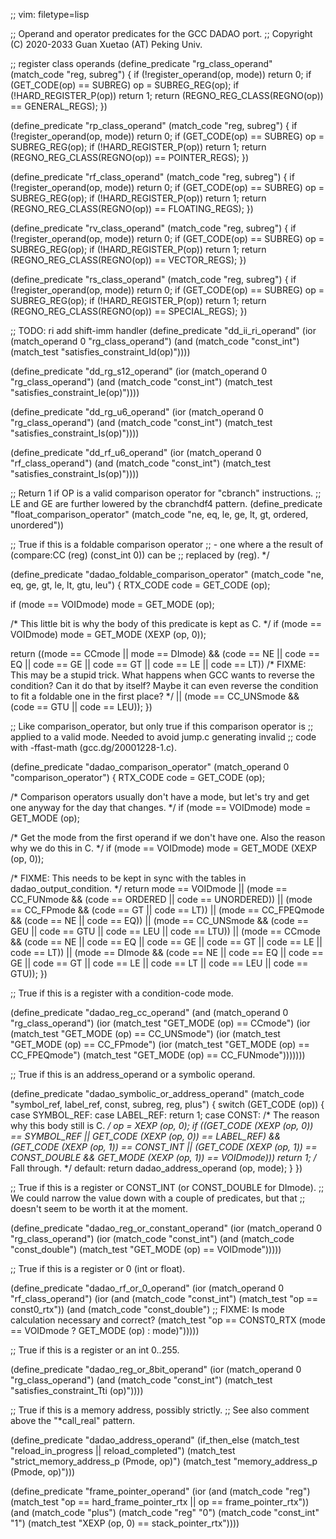 ;; vim: filetype=lisp

;; Operand and operator predicates for the GCC DADAO port.
;; Copyright (C) 2020-2033 Guan Xuetao (AT) Peking Univ.

;; register class operands
(define_predicate "rg_class_operand"
  (match_code "reg, subreg")
{
	if (!register_operand(op, mode))	return 0;
	if (GET_CODE(op) == SUBREG)		op = SUBREG_REG(op);
	if (!HARD_REGISTER_P(op))		return 1;
	return (REGNO_REG_CLASS(REGNO(op)) == GENERAL_REGS);
})

(define_predicate "rp_class_operand"
  (match_code "reg, subreg")
{
	if (!register_operand(op, mode))	return 0;
	if (GET_CODE(op) == SUBREG)		op = SUBREG_REG(op);
	if (!HARD_REGISTER_P(op))		return 1;
	return (REGNO_REG_CLASS(REGNO(op)) == POINTER_REGS);
})

(define_predicate "rf_class_operand"
  (match_code "reg, subreg")
{
	if (!register_operand(op, mode))	return 0;
	if (GET_CODE(op) == SUBREG)		op = SUBREG_REG(op);
	if (!HARD_REGISTER_P(op))		return 1;
	return (REGNO_REG_CLASS(REGNO(op)) == FLOATING_REGS);
})

(define_predicate "rv_class_operand"
  (match_code "reg, subreg")
{
	if (!register_operand(op, mode))	return 0;
	if (GET_CODE(op) == SUBREG)		op = SUBREG_REG(op);
	if (!HARD_REGISTER_P(op))		return 1;
	return (REGNO_REG_CLASS(REGNO(op)) == VECTOR_REGS);
})

(define_predicate "rs_class_operand"
  (match_code "reg, subreg")
{
	if (!register_operand(op, mode))	return 0;
	if (GET_CODE(op) == SUBREG)		op = SUBREG_REG(op);
	if (!HARD_REGISTER_P(op))		return 1;
	return (REGNO_REG_CLASS(REGNO(op)) == SPECIAL_REGS);
})

;; TODO: ri add shift-imm handler
(define_predicate "dd_ii_ri_operand"
  (ior (match_operand 0 "rg_class_operand")
       (and (match_code "const_int")
            (match_test "satisfies_constraint_Id(op)"))))

(define_predicate "dd_rg_s12_operand"
  (ior (match_operand 0 "rg_class_operand")
       (and (match_code "const_int")
            (match_test "satisfies_constraint_Ie(op)"))))

(define_predicate "dd_rg_u6_operand"
  (ior (match_operand 0 "rg_class_operand")
       (and (match_code "const_int")
            (match_test "satisfies_constraint_Is(op)"))))

(define_predicate "dd_rf_u6_operand"
  (ior (match_operand 0 "rf_class_operand")
       (and (match_code "const_int")
            (match_test "satisfies_constraint_Is(op)"))))

;; Return 1 if OP is a valid comparison operator for "cbranch" instructions.
;; LE and GE are further lowered by the cbranchdf4 pattern.
(define_predicate "float_comparison_operator"
  (match_code "ne, eq, le, ge, lt, gt, ordered, unordered"))

;; True if this is a foldable comparison operator
;; - one where a the result of (compare:CC (reg) (const_int 0)) can be
;; replaced by (reg).  */

(define_predicate "dadao_foldable_comparison_operator"
  (match_code "ne, eq, ge, gt, le, lt, gtu, leu")
{
  RTX_CODE code = GET_CODE (op);

  if (mode == VOIDmode)
    mode = GET_MODE (op);

  /* This little bit is why the body of this predicate is kept as C.  */
  if (mode == VOIDmode)
    mode = GET_MODE (XEXP (op, 0));

  return ((mode == CCmode || mode == DImode)
	  && (code == NE || code == EQ || code == GE || code == GT
	      || code == LE || code == LT))
    /* FIXME: This may be a stupid trick.  What happens when GCC wants to
       reverse the condition?  Can it do that by itself?  Maybe it can
       even reverse the condition to fit a foldable one in the first
       place?  */
    || (mode == CC_UNSmode && (code == GTU || code == LEU));
})

;; Like comparison_operator, but only true if this comparison operator is
;; applied to a valid mode.  Needed to avoid jump.c generating invalid
;; code with -ffast-math (gcc.dg/20001228-1.c).

(define_predicate "dadao_comparison_operator"
  (match_operand 0 "comparison_operator")
{
  RTX_CODE code = GET_CODE (op);

  /* Comparison operators usually don't have a mode, but let's try and get
     one anyway for the day that changes.  */
  if (mode == VOIDmode)
    mode = GET_MODE (op);

  /* Get the mode from the first operand if we don't have one.
     Also the reason why we do this in C.  */
  if (mode == VOIDmode)
    mode = GET_MODE (XEXP (op, 0));

  /* FIXME: This needs to be kept in sync with the tables in
     dadao_output_condition.  */
  return
    mode == VOIDmode
    || (mode == CC_FUNmode
	&& (code == ORDERED || code == UNORDERED))
    || (mode == CC_FPmode
	&& (code == GT || code == LT))
    || (mode == CC_FPEQmode
	&& (code == NE || code == EQ))
    || (mode == CC_UNSmode
	&& (code == GEU || code == GTU || code == LEU || code == LTU))
    || (mode == CCmode
	&& (code == NE || code == EQ || code == GE || code == GT
	    || code == LE || code == LT))
    || (mode == DImode
	&& (code == NE || code == EQ || code == GE || code == GT
	    || code == LE || code == LT || code == LEU || code == GTU));
})

;; True if this is a register with a condition-code mode.

(define_predicate "dadao_reg_cc_operand"
  (and (match_operand 0 "rg_class_operand")
       (ior (match_test "GET_MODE (op) == CCmode")
	    (ior (match_test "GET_MODE (op) == CC_UNSmode")
		 (ior (match_test "GET_MODE (op) == CC_FPmode")
		      (ior (match_test "GET_MODE (op) == CC_FPEQmode")
			   (match_test "GET_MODE (op) == CC_FUNmode")))))))

;; True if this is an address_operand or a symbolic operand.

(define_predicate "dadao_symbolic_or_address_operand"
  (match_code "symbol_ref, label_ref, const, subreg, reg, plus")
{
  switch (GET_CODE (op))
    {
    case SYMBOL_REF:
    case LABEL_REF:
      return 1;
    case CONST:
      /* The reason why this body still is C.  */
      op = XEXP (op, 0);
      if ((GET_CODE (XEXP (op, 0)) == SYMBOL_REF
	   || GET_CODE (XEXP (op, 0)) == LABEL_REF)
	  && (GET_CODE (XEXP (op, 1)) == CONST_INT
	      || (GET_CODE (XEXP (op, 1)) == CONST_DOUBLE
		  && GET_MODE (XEXP (op, 1)) == VOIDmode)))
	return 1;
      /* Fall through.  */
    default:
      return dadao_address_operand (op, mode);
    }
})

;; True if this is a register or CONST_INT (or CONST_DOUBLE for DImode).
;; We could narrow the value down with a couple of predicates, but that
;; doesn't seem to be worth it at the moment.

(define_predicate "dadao_reg_or_constant_operand"
  (ior (match_operand 0 "rg_class_operand")
       (ior (match_code "const_int")
	    (and (match_code "const_double")
		 (match_test "GET_MODE (op) == VOIDmode")))))

;; True if this is a register or 0 (int or float).

(define_predicate "dadao_rf_or_0_operand"
  (ior
   (match_operand 0 "rf_class_operand")
   (ior
    (and (match_code "const_int")
	 (match_test "op == const0_rtx"))
    (and
     (match_code "const_double")
     ;; FIXME: Is mode calculation necessary and correct?
     (match_test
      "op == CONST0_RTX (mode == VOIDmode ? GET_MODE (op) : mode)")))))

;; True if this is a register or an int 0..255.

(define_predicate "dadao_reg_or_8bit_operand"
  (ior
   (match_operand 0 "rg_class_operand")
   (and (match_code "const_int")
	(match_test "satisfies_constraint_Tti (op)"))))

;; True if this is a memory address, possibly strictly.
;; See also comment above the "*call_real" pattern.

(define_predicate "dadao_address_operand"
  (if_then_else (match_test "reload_in_progress || reload_completed")
    (match_test "strict_memory_address_p (Pmode, op)")
    (match_test "memory_address_p (Pmode, op)")))

(define_predicate "frame_pointer_operand"
  (ior
   (and
    (match_code "reg")
    (match_test "op == hard_frame_pointer_rtx || op == frame_pointer_rtx"))
   (and
    (match_code "plus")
    (match_code "reg" "0")
    (match_code "const_int" "1")
    (match_test "XEXP (op, 0) == stack_pointer_rtx"))))
